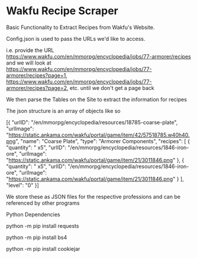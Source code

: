 # Wakfu Recipe Scraper

Basic Functionality to Extract Recipes from Wakfu's Website.

Config.json is used to pass the URLs we'd like to access.

i.e. provide the URL  https://www.wakfu.com/en/mmorpg/encyclopedia/jobs/77-armorer/recipes and we will look at https://www.wakfu.com/en/mmorpg/encyclopedia/jobs/77-armorer/recipes?page=1, https://www.wakfu.com/en/mmorpg/encyclopedia/jobs/77-armorer/recipes?page=2, etc. until we don't get a page back

We then parse the Tables on the Site to extract the information for recipes

The json structure is an array of objects like so

[{
    "urlID": "/en/mmorpg/encyclopedia/resources/18785-coarse-plate",
    "urlImage": "https://static.ankama.com/wakfu/portal/game/item/42/57518785.w40h40.png",
    "name": "Coarse Plate",
    "type": "Armorer Components",
    "recipes": [
      {
        "quantity": " x5",
        "urlID": "/en/mmorpg/encyclopedia/resources/1846-iron-ore",
        "urlImage": "https://static.ankama.com/wakfu/portal/game/item/21/3011846.png"
      },
      {
        "quantity": " x5",
        "urlID": "/en/mmorpg/encyclopedia/resources/1846-iron-ore",
        "urlImage": "https://static.ankama.com/wakfu/portal/game/item/21/3011846.png"
      }
    ],
    "level": "0"
  }]

We store these as JSON files for the respective professions and can be referenced by other programs

Python Dependencies

python -m pip install requests

python -m pip install bs4

python -m pip install cookiejar
